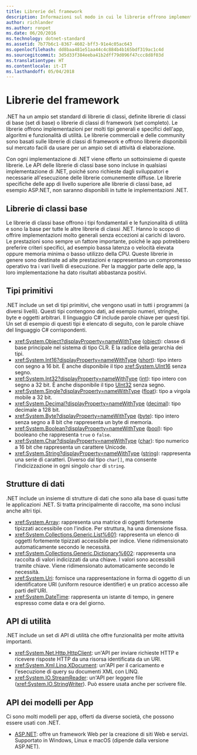 ```yaml
---
title: Librerie del framework
description: Informazioni sul modo in cui le librerie offrono implementazioni per molti tipi generali e specifici dell'app, algoritmi e funzionalità di utilità.
author: richlander
ms.author: ronpet
ms.date: 06/20/2016
ms.technology: dotnet-standard
ms.assetid: 7b77b6c1-8367-4602-bff3-91e4c05ac643
ms.openlocfilehash: dd8baa481e51aa44c4c884b4b165bdf319ac1c4d
ms.sourcegitcommit: 3d5d33f384eeba41b2dff79d096f47ccc8d8f03d
ms.translationtype: HT
ms.contentlocale: it-IT
ms.lasthandoff: 05/04/2018
---
```

# <a name="framework-libraries"></a>Librerie del framework

.NET ha un ampio set standard di librerie di classi, definite librerie di classi di base (set di base) o librerie di classi di framework (set completo). Le librerie offrono implementazioni per molti tipi generali e specifici dell'app, algoritmi e funzionalità di utilità. Le librerie commerciali e delle community sono basati sulle librerie di classi di framework e offrono librerie disponibili sul mercato facili da usare per un ampio set di attività di elaborazione.

Con ogni implementazione di .NET viene offerto un sottoinsieme di queste librerie. Le API delle librerie di classi base sono incluse in qualsiasi implementazione di .NET, poiché sono richieste dagli sviluppatori e necessarie all'esecuzione delle librerie comunemente diffuse. Le librerie specifiche delle app di livello superiore alle librerie di classi base, ad esempio ASP.NET, non saranno disponibili in tutte le implementazioni .NET.

## <a name="base-class-libraries"></a>Librerie di classi base

Le librerie di classi base offrono i tipi fondamentali e le funzionalità di utilità e sono la base per tutte le altre librerie di classi .NET. Hanno lo scopo di offrire implementazioni molto generali senza eccezioni ai carichi di lavoro. Le prestazioni sono sempre un fattore importante, poiché le app potrebbero preferire criteri specifici, ad esempio bassa latenza o velocità elevata oppure memoria minima o basso utilizzo della CPU. Queste librerie in genere sono destinate ad alte prestazioni e rappresentano un compromesso operativo tra i vari livelli di esecuzione. Per la maggior parte delle app, la loro implementazione ha dato risultati abbastanza positivi.

## <a name="primitive-types"></a>Tipi primitivi

.NET include un set di tipi primitivi, che vengono usati in tutti i programmi (a diversi livelli). Questi tipi contengono dati, ad esempio numeri, stringhe, byte e oggetti arbitrari. Il linguaggio C# include parole chiave per questi tipi. Un set di esempio di questi tipi è elencato di seguito, con le parole chiave del linguaggio C# corrispondenti.

* <xref:System.Object?displayProperty=nameWithType> ([object](../csharp/language-reference/keywords/object.md)): classe di base principale nel sistema di tipo CLR. È la radice della gerarchia dei tipi.
* <xref:System.Int16?displayProperty=nameWithType> ([short](../csharp/language-reference/keywords/short.md)): tipo intero con segno a 16 bit. È anche disponibile il tipo <xref:System.UInt16> senza segno.
* <xref:System.Int32?displayProperty=nameWithType> ([int](../csharp/language-reference/keywords/int.md)): tipo intero con segno a 32 bit. È anche disponibile il tipo [UInt32](../csharp/language-reference/keywords/uint.md) senza segno.
* <xref:System.Single?displayProperty=nameWithType> ([float](../csharp/language-reference/keywords/float.md)): tipo a virgola mobile a 32 bit.
* <xref:System.Decimal?displayProperty=nameWithType> ([decimal](../csharp/language-reference/keywords/decimal.md)): tipo decimale a 128 bit.
* <xref:System.Byte?displayProperty=nameWithType> ([byte](../csharp/language-reference/keywords/byte.md)): tipo intero senza segno a 8 bit che rappresenta un byte di memoria.
* <xref:System.Boolean?displayProperty=nameWithType> ([bool](../csharp/language-reference/keywords/bool.md)): tipo booleano che rappresenta `true` o `false`.
* <xref:System.Char?displayProperty=nameWithType> ([char](../csharp/language-reference/keywords/char.md)): tipo numerico a 16 bit che rappresenta un carattere Unicode.
* <xref:System.String?displayProperty=nameWithType> ([string](../csharp/language-reference/keywords/string.md)): rappresenta una serie di caratteri. Diverso dal tipo `char[]`, ma consente l'indicizzazione in ogni singolo `char` di `string`.

## <a name="data-structures"></a>Strutture di dati

.NET include un insieme di strutture di dati che sono alla base di quasi tutte le applicazioni .NET. Si tratta principalmente di raccolte, ma sono inclusi anche altri tipi.

*   <xref:System.Array>: rappresenta una matrice di oggetti fortemente tipizzati accessibile con l'indice. Per struttura, ha una dimensione fissa.
*   <xref:System.Collections.Generic.List%601>: rappresenta un elenco di oggetti fortemente tipizzati accessibile per indice. Viene ridimensionato automaticamente secondo le necessità.
*   <xref:System.Collections.Generic.Dictionary%602>: rappresenta una raccolta di valori indicizzati da una chiave. I valori sono accessibili tramite chiave. Viene ridimensionato automaticamente secondo le necessità.
*   <xref:System.Uri>: fornisce una rappresentazione in forma di oggetto di un identificatore URI (uniform resource identifier) e un pratico accesso alle parti dell'URI.
*   <xref:System.DateTime>: rappresenta un istante di tempo, in genere espresso come data e ora del giorno.

## <a name="utility-apis"></a>API di utilità

.NET include un set di API di utilità che offre funzionalità per molte attività importanti.

*   <xref:System.Net.Http.HttpClient>: un'API per inviare richieste HTTP e ricevere risposte HTTP da una risorsa identificata da un URI.
*   <xref:System.Xml.Linq.XDocument>: un'API per il caricamento e l'esecuzione di query su documenti XML con LINQ.
*   <xref:System.IO.StreamReader>: un'API per leggere file (<xref:System.IO.StringWriter>). Può essere usata anche per scrivere file.

## <a name="app-model-apis"></a>API dei modelli per App

Ci sono molti modelli per app, offerti da diverse società, che possono essere usati con .NET.

*   [ASP.NET](http://asp.net): offre un framework Web per la creazione di siti Web e servizi. Supportato in Windows, Linux e macOS (dipende dalla versione ASP.NET).
